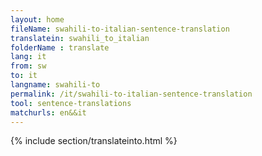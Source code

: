 ```yaml
---
layout: home
fileName: swahili-to-italian-sentence-translation
translatein: swahili_to_italian
folderName : translate
lang: it
from: sw
to: it
langname: swahili-to
permalink: /it/swahili-to-italian-sentence-translation
tool: sentence-translations
matchurls: en&&it
---
```

{% include section/translateinto.html %}
